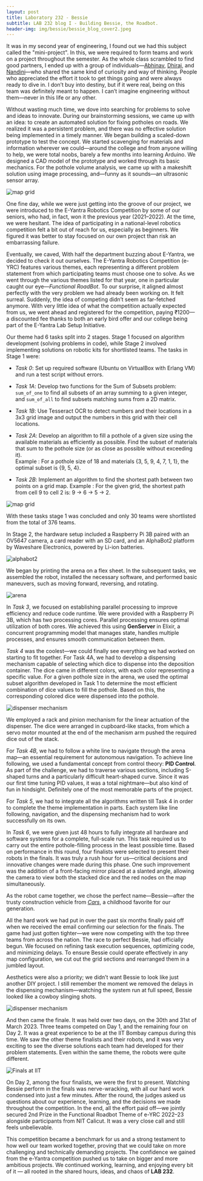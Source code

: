 ```yaml
---
layout: post
title: Laboratory 232 - Bessie
subtitle: LAB 232 blog I - Building Bessie, the Roadbot. 
header-img: img/bessie/bessie_blog_cover2.jpeg
---
```


It was in my second year of engineering, I found out we had this subject called the "mini-project". In this, we were required to form teams and work on a project throughout the semester. As the whole class scrambled to find good partners, I ended up with a group of individuals—[Abhinav](abhinav.shetti@gmail.com), [Dhiraj](dhirajmehta2323@gmail.com), and [Nandini](bhagatnandini07@gmail.com)—who shared the same kind of curiosity and way of thinking. People who appreciated the effort it took to get things going and were always ready to dive in. I don’t buy into destiny, but if it were real, being on this team was definitely meant to happen. I can’t imagine engineering without them—never in this life or any other. 

Without wasting much time, we dove into searching for problems to solve and ideas to innovate. During our brainstorming sessions, we came up with an idea: to create an automated solution for fixing potholes on roads. We realized it was a persistent problem, and there was no effective solution being implemented in a timely manner. We began building a scaled-down prototype to test the concept. We started scavenging for materials and information wherever we could—around the college and from anyone willing to help, we were total noobs, barely a few months into learning Arduino. We designed a CAD model of the prototype and worked through its basic mechanics. For the pothole volume analysis, we came up with a makeshift solution using image processing, and—funny as it sounds—an ultrasonic sensor array.

![map grid](/img/bessie/pothole_analyzer.jpeg)

One fine day, while we were just getting into the groove of our project, we were introduced to the E-Yantra Robotics Competition by some of our seniors, who had, in fact, won it the previous year (2021–2022). At the time, we were hesitant. The idea of participating in a national-level robotics competition felt a bit out of reach for us, especially as beginners. We figured it was better to stay focused on our own project than risk an embarrassing failure.

Eventually, we caved, With half the department buzzing about E-Yantra, we decided to check it out ourselves. The E-Yantra Robotics Competition (e-YRC) features various themes, each representing a different problem statement from which participating teams must choose one to solve. As we went through the various themes listed for that year, one in particular caught our eye—_Functional RoadBot_. To our surprise, it aligned almost perfectly with the very problem we had already been working on. It felt surreal. Suddenly, the idea of competing didn’t seem as far-fetched anymore.
With very little idea of what the competition actually expected from us, we went ahead and registered for the competition, paying ₹1200—a discounted fee thanks to both an early bird offer and our college being part of the E-Yantra Lab Setup Initiative.

Our theme had 6 tasks split into 2 stages. Stage 1 focused on algorithm development (solving problems in code), while Stage 2 involved implementing solutions on robotic kits for shortlisted teams. The tasks in Stage 1 were:

- *Task 0*: Set up required software (Ubuntu on VirtualBox with Erlang VM) and run a test script without errors.
    
- *Task 1A*: Develop two functions for the Sum of Subsets problem: `sum_of_one` to find all subsets of an array summing to a given integer, and `sum_of_all` to find subsets matching sums from a 2D matrix.
	
- *Task 1B*: Use Tesseract OCR to detect numbers and their locations in a 3x3 grid image and output the numbers in this grid with their cell locations.
	
-  *Task 2A*: Develop an algorithm to fill a pothole of a given size using the available materials as efficiently as possible. Find the subset of materials that sum to the pothole size (or as close as possible without exceeding it).   
  Example : For a pothole size of 18 and materials {3, 5, 9, 4, 7, 1, 1}, the optimal subset is {9, 5, 4}.
	
-  *Task 2B*: Implement an algorithm to find the shortest path between two points on a grid map.
  Example : For the given grid, the shortest path from cell 9 to cell 2 is:  9 → 6 → 5 → 2.

![map grid](/img/bessie/task2b.jpeg)

With these tasks stage 1 was concluded and only 30 teams were shortlisted from the total of 376 teams.

In Stage 2, the hardware setup included a Raspberry Pi 3B paired with an OV5647 camera, a card reader with an SD card, and an AlphaBot2 platform by Waveshare Electronics, powered by Li-ion batteries.

![alphabot2](/img/bessie/alphabot2.jpeg)

We began by printing the arena on a flex sheet. In the subsequent tasks, we assembled the robot, installed the necessary software, and performed basic maneuvers, such as moving forward, reversing, and rotating.

![arena](/img/bessie/arena.png)

In *Task 3*, we focused on establishing parallel processing to improve efficiency and reduce code runtime. We were provided with a Raspberry Pi 3B, which has two processing cores. Parallel processing ensures optimal utilization of both cores. We achieved this using **GenServer** in Elixir, a concurrent programming model that manages state, handles multiple processes, and ensures smooth communication between them.

*Task 4* was the coolest—we could finally see everything we had worked on starting to fit together. For Task 4A, we had to develop a dispensing mechanism capable of selecting which dice to dispense into the deposition container. The dice came in different colors, with each color representing a specific value. For a given pothole size in the arena, we used the optimal subset algorithm developed in Task 1 to determine the most efficient combination of dice values to fill the pothole. Based on this, the corresponding colored dice were dispensed into the pothole.  

![dispenser mechanism](/img/bessie/dispensermech.jpeg)

We employed a rack and pinion mechanism for the linear actuation of the dispenser. The dice were arranged in cupboard-like stacks, from which a servo motor mounted at the end of the mechanism arm pushed the required dice out of the stack.

For *Task 4B*, we had to follow a white line to navigate through the arena map—an essential requirement for autonomous navigation. To achieve line following, we used a fundamental concept from control theory: **PID Control**. As part of the challenge, we had to traverse various sections, including S-shaped turns and a particularly difficult heart-shaped curve. Since it was our first time tuning PID values, it was a total nightmare—but also kind of fun in hindsight. Definitely one of the most memorable parts of the project.

For *Task 5*, we had to integrate all the algorithms written till Task 4 in order to complete the theme implementation in parts. Each system like line following, navigation, and the  dispensing mechanism had to work successfully on its own.

In *Task 6*, we were given just 48 hours to fully integrate all hardware and software systems for a complete, full-scale run. This task required us to carry out the entire pothole-filling process in the least possible time. Based on performance in this round, four finalists were selected to present their robots in the finals. It was truly a rush hour for us—critical decisions and innovative changes were made during this phase. One such improvement was the addition of a front-facing mirror placed at a slanted angle, allowing the camera to view both the stacked dice and the red nodes on the map simultaneously.

As the robot came together, we chose the perfect name—Bessie—after the trusty construction vehicle from [*Cars*](https://en.wikipedia.org/wiki/Cars_(film)), a childhood favorite for our generation.

All the hard work we had put in over the past six months finally paid off when we received the email confirming our selection for the finals. The game had just gotten tighter—we were now competing with the top three teams from across the nation. The race to perfect Bessie, had officially begun. We focused on refining task execution sequences, optimizing code, and minimizing delays. To ensure Bessie could operate effectively in any map configuration, we cut out the grid sections and rearranged them in a jumbled layout. 

Aesthetics were also a priority; we didn’t want Bessie to look like just another DIY project. I still remember the moment we removed the delays in the dispensing mechanism—watching the system run at full speed, Bessie looked like a cowboy slinging shots.

![dispenser mechanism](/img/bessie/aesthetics.jpeg)

And then came the finale. It was held over two days, on the 30th and 31st of March 2023. Three teams competed on Day 1, and the remaining four on Day 2. It was a great experience to be at the IIT Bombay campus during this time. We saw the other theme finalists and their robots, and it was very exciting to see the diverse solutions each team had developed for their problem statements. Even within the same theme, the robots were quite different.

![Finals at IIT](/img/bessie/finalday.png)

On Day 2, among the four finalists, we were the first to present. Watching Bessie perform in the finals was nerve-wracking, with all our hard work condensed into just a few minutes. After the round, the judges asked us questions about our experience, learning, and the decisions we made throughout the competition. In the end, all the effort paid off—we jointly secured 2nd Prize in the Functional Roadbot Theme of e-YRC 2022–23 alongside participants from NIT Calicut. It was a very close call and still feels unbelievable.

This competition became a benchmark for us and a strong testament to how well our team worked together, proving that we could take on more challenging and technically demanding projects. The confidence we gained from the e-Yantra competition pushed us to take on bigger and more ambitious projects. We continued working, learning, and enjoying every bit of it — all rooted in the shared hours, ideas, and chaos of **LAB 232**.

